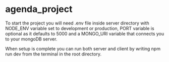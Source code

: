 # agenda_project

To start the project you will need .env file inside server directory with NODE_ENV variable set to development or production, 
PORT variable is optional as it defaults to 5000 and a MONGO_URI variable that connects you to your mongoDB server.

When setup is complete you can run both server and client by writing npm run dev from the terminal in the root directory.
